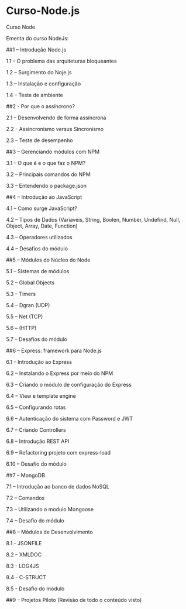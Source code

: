 # Curso-Node.js
Curso Node

 Ementa do curso NodeJs:

 

##1 – Introdução Node.js

1.1 – O problema das arquiteturas bloqueantes

1.2 – Surgimento do Noje.js

1.3 – Instalação e configuração

1.4 – Teste de ambiente

##2 - Por que o assíncrono?

2.1 – Desenvolvendo de forma assíncrona

2.2 - Assincronismo versus Sincronismo

2.3 – Teste de desempenho

 

##3 – Gerenciando módulos com NPM

3.1 – O que é e o que faz o NPM?

3.2 – Principais comandos do NPM

3.3 – Entendendo o package.json

 

##4 – Introdução ao JavaScript

4.1 – Como surge JavaScript?

4.2 – Tipos de Dados (Variaveis, String, Boolen, Number, Undefind, Null, Object, Array, Date, Function)

4.3 – Operadores utilizados

4.4 – Desafios do módulo


##5 – Módulos do Núcleo do Node

5.1 – Sistemas de módulos

5.2 – Global Objects

5.3 – Timers

5.4 – Dgran (UDP)

5.5 – Net (TCP)

5.6 – (HTTP)

5.7 – Desafios do módulo



##6 – Express: framework para Node.js

6.1 – Introdução ao Express

6.2 – Instalando o Express por meio do NPM

6.3 – Criando o módulo de configuração do Express

6.4 – View e template engine

6.5 – Configurando rotas

6.6 – Autenticação do sistema com Password e JWT

6.7 – Criando Controllers

6.8 – Introdução REST API

6.9 – Refactoring projeto com express-load

6.10 – Desafio do módulo

##7 – MongoDB

7.1 – Introdução ao banco de dados NoSQL

7.2 – Comandos

7.3 – Utilizando o modulo Mongoose

7.4 – Desafio do módulo

##8 – Módulos de Desenvolvimento

8.1 - JSONFILE

8.2 – XMLDOC

8.3 - LOG4JS

8.4 - C-STRUCT

8.5 - Desafio do módulo

 

##9 – Projetos Piloto (Revisão de todo o conteúdo visto)
